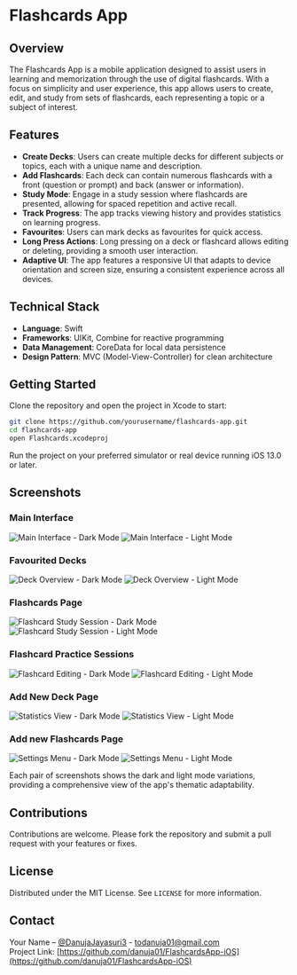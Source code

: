 # Flashcards App

## Overview

The Flashcards App is a mobile application designed to assist users in learning and memorization through the use of digital flashcards. With a focus on simplicity and user experience, this app allows users to create, edit, and study from sets of flashcards, each representing a topic or a subject of interest.

## Features

- **Create Decks**: Users can create multiple decks for different subjects or topics, each with a unique name and description.
- **Add Flashcards**: Each deck can contain numerous flashcards with a front (question or prompt) and back (answer or information).
- **Study Mode**: Engage in a study session where flashcards are presented, allowing for spaced repetition and active recall.
- **Track Progress**: The app tracks viewing history and provides statistics on learning progress.
- **Favourites**: Users can mark decks as favourites for quick access.
- **Long Press Actions**: Long pressing on a deck or flashcard allows editing or deleting, providing a smooth user interaction.
- **Adaptive UI**: The app features a responsive UI that adapts to device orientation and screen size, ensuring a consistent experience across all devices.

## Technical Stack

- **Language**: Swift
- **Frameworks**: UIKit, Combine for reactive programming
- **Data Management**: CoreData for local data persistence
- **Design Pattern**: MVC (Model-View-Controller) for clean architecture

## Getting Started

Clone the repository and open the project in Xcode to start:

```bash
git clone https://github.com/yourusername/flashcards-app.git
cd flashcards-app
open Flashcards.xcodeproj
```

Run the project on your preferred simulator or real device running iOS 13.0 or later.

## Screenshots

### Main Interface

![Main Interface - Dark Mode](/screenshots/1.png)
![Main Interface - Light Mode](/screenshots/1a.png)

### Favourited Decks

![Deck Overview - Dark Mode](/screenshots/2.png)
![Deck Overview - Light Mode](/screenshots/2a.png)

### Flashcards Page

![Flashcard Study Session - Dark Mode](/screenshots/3.png)
![Flashcard Study Session - Light Mode](/screenshots/3a.png)

### Flashcard Practice Sessions

![Flashcard Editing - Dark Mode](/screenshots/4.png)
![Flashcard Editing - Light Mode](/screenshots/4a.png)

### Add New Deck Page

![Statistics View - Dark Mode](/screenshots/5.png)
![Statistics View - Light Mode](/screenshots/5a.png)

### Add new Flashcards Page

![Settings Menu - Dark Mode](/screenshots/6.png)
![Settings Menu - Light Mode](/screenshots/6a.png)

Each pair of screenshots shows the dark and light mode variations, providing a comprehensive view of the app's thematic adaptability.

## Contributions

Contributions are welcome. Please fork the repository and submit a pull request with your features or fixes.

## License

Distributed under the MIT License. See `LICENSE` for more information.

## Contact

Your Name – [@DanujaJayasuri3](https://twitter.com/DanujaJayasuri3) - todanuja01@gmail.com  
Project Link: [https://github.com/danuja01/FlashcardsApp-iOS](https://github.com/danuja01/FlashcardsApp-iOS)
